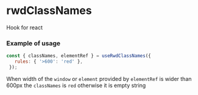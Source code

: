 # rwdClassNames

Hook for react

### Example of usage
 ```js 
 const { classNames, elementRef } = useRwdClassNames({
    rules: { '>600': 'red' },
  });
  ```
When width of the `window` or `element` provided by `elementRef` is wider than 600px the `classNames` is `red`
otherwise it is empty string
